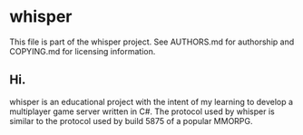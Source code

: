 # whisper
This file is part of the whisper project. See AUTHORS.md for authorship and COPYING.md for licensing information.

## Hi.
whisper is an educational project with the intent of my learning to develop a multiplayer game server written in C#. The protocol used by whisper is similar to the protocol used by build 5875 of a popular MMORPG.